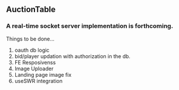 ## AuctionTable  
### A real-time socket server implementation is forthcoming.

Things to be done...
1. oauth db logic
2. bid/player updation with authorization in the db.
3. FE Resposivenss
4. Image Uploader
5. Landing page image fix
6. useSWR integration
<!-- ## Dependencies   -->
<!-- 1. Admin's duty to increase or decrese the endTime in case of high demand/ postposne it.  
2. Future Prospect could be adding a User Wallet/balance.  
3. Think when/how to mark the ongoing etc. basically starting point??  
4. Maybe Check if User Registered to participate in auction
5. Remove playerId from Bid
6. Socket Configuration will be Player Specific. -->
<!-- 5. Remove playerId from Bid.
6. Socket Configuration will be Player Specific. -->
<!-- redis remaining -->
